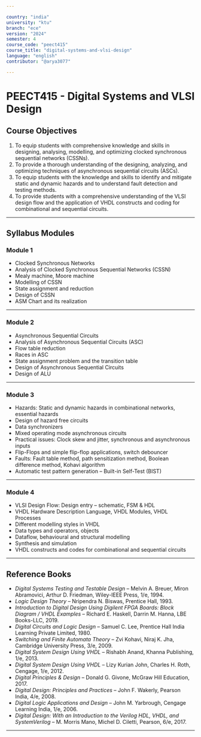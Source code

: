 ```yaml
---

country: "india"
university: "ktu"
branch: "ece"
version: "2024"
semester: 4
course_code: "peect415"
course_title: "digital-systems-and-vlsi-design"
language: "english"
contributor: "@arya3077"

---
```


# PEECT415 - Digital Systems and VLSI Design

## Course Objectives

1. To equip students with comprehensive knowledge and skills in designing, analysing, modelling, and optimizing clocked synchronous sequential networks (CSSNs).  
2. To provide a thorough understanding of the designing, analyzing, and optimizing techniques of asynchronous sequential circuits (ASCs).  
3. To equip students with the knowledge and skills to identify and mitigate static and dynamic hazards and to understand fault detection and testing methods.  
4. To provide students with a comprehensive understanding of the VLSI design flow and the application of VHDL constructs and coding for combinational and sequential circuits.  

---

## Syllabus Modules

### Module 1
- Clocked Synchronous Networks  
- Analysis of Clocked Synchronous Sequential Networks (CSSN)  
- Mealy machine, Moore machine  
- Modelling of CSSN  
- State assignment and reduction  
- Design of CSSN  
- ASM Chart and its realization  

---

### Module 2
- Asynchronous Sequential Circuits  
- Analysis of Asynchronous Sequential Circuits (ASC)  
- Flow table reduction  
- Races in ASC  
- State assignment problem and the transition table  
- Design of Asynchronous Sequential Circuits  
- Design of ALU  

---

### Module 3
- Hazards: Static and dynamic hazards in combinational networks, essential hazards  
- Design of hazard free circuits  
- Data synchronizers  
- Mixed operating mode asynchronous circuits  
- Practical issues: Clock skew and jitter, synchronous and asynchronous inputs  
- Flip-Flops and simple flip-flop applications, switch debouncer  
- Faults: Fault table method, path sensitization method, Boolean difference method, Kohavi algorithm  
- Automatic test pattern generation – Built-in Self-Test (BIST)  

---

### Module 4
- VLSI Design Flow: Design entry – schematic, FSM & HDL  
- VHDL Hardware Description Language, VHDL Modules, VHDL Processes  
- Different modelling styles in VHDL  
- Data types and operators, objects  
- Dataflow, behavioural and structural modelling  
- Synthesis and simulation  
- VHDL constructs and codes for combinational and sequential circuits  

---

## Reference Books

- *Digital Systems Testing and Testable Design* – Melvin A. Breuer, Miron Abramovici, Arthur D. Friedman, Wiley-IEEE Press, 1/e, 1994.  
- *Logic Design Theory* – Nripendra N. Biswas, Prentice Hall, 1993.  
- *Introduction to Digital Design Using Digilent FPGA Boards: Block Diagram / VHDL Examples* – Richard E. Haskell, Darrin M. Hanna, LBE Books-LLC, 2019.  
- *Digital Circuits and Logic Design* – Samuel C. Lee, Prentice Hall India Learning Private Limited, 1980.  
- *Switching and Finite Automata Theory* – Zvi Kohavi, Niraj K. Jha, Cambridge University Press, 3/e, 2009.  
- *Digital System Design Using VHDL* – Rishabh Anand, Khanna Publishing, 1/e, 2013.  
- *Digital System Design Using VHDL* – Lizy Kurian John, Charles H. Roth, Cengage, 1/e, 2012.  
- *Digital Principles & Design* – Donald G. Givone, McGraw Hill Education, 2017.  
- *Digital Design: Principles and Practices* – John F. Wakerly, Pearson India, 4/e, 2008.  
- *Digital Logic Applications and Design* – John M. Yarbrough, Cengage Learning India, 1/e, 2006.  
- *Digital Design: With an Introduction to the Verilog HDL, VHDL, and SystemVerilog* – M. Morris Mano, Michel D. Ciletti, Pearson, 6/e, 2017.  

---
